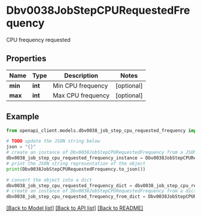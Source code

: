 # Dbv0038JobStepCPURequestedFrequency

CPU frequency requested

## Properties

Name | Type | Description | Notes
------------ | ------------- | ------------- | -------------
**min** | **int** | Min CPU frequency | [optional] 
**max** | **int** | Max CPU frequency | [optional] 

## Example

```python
from openapi_client.models.dbv0038_job_step_cpu_requested_frequency import Dbv0038JobStepCPURequestedFrequency

# TODO update the JSON string below
json = "{}"
# create an instance of Dbv0038JobStepCPURequestedFrequency from a JSON string
dbv0038_job_step_cpu_requested_frequency_instance = Dbv0038JobStepCPURequestedFrequency.from_json(json)
# print the JSON string representation of the object
print(Dbv0038JobStepCPURequestedFrequency.to_json())

# convert the object into a dict
dbv0038_job_step_cpu_requested_frequency_dict = dbv0038_job_step_cpu_requested_frequency_instance.to_dict()
# create an instance of Dbv0038JobStepCPURequestedFrequency from a dict
dbv0038_job_step_cpu_requested_frequency_from_dict = Dbv0038JobStepCPURequestedFrequency.from_dict(dbv0038_job_step_cpu_requested_frequency_dict)
```
[[Back to Model list]](../README.md#documentation-for-models) [[Back to API list]](../README.md#documentation-for-api-endpoints) [[Back to README]](../README.md)


